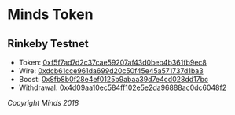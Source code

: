 # Minds Token

## Rinkeby Testnet

- Token: [0xf5f7ad7d2c37cae59207af43d0beb4b361fb9ec8](https://rinkeby.etherscan.io/address/0xf5f7ad7d2c37cae59207af43d0beb4b361fb9ec8)
- Wire: [0xdcb61cce961da699d20c50f45e45a571737d1ba3](https://rinkeby.etherscan.io/address/0xdcb61cce961da699d20c50f45e45a571737d1ba3)
- Boost: [0x8fb8b0f28e4ef0125b9abaa39d7e4cd028dd17bc](https://rinkeby.etherscan.io/address/0x8fb8b0f28e4ef0125b9abaa39d7e4cd028dd17bc)
- Withdrawal: [0x4d09aa10ec584ff102e5e2da96888ac0dc6048f2](https://rinkeby.etherscan.io/address/0x4d09aa10ec584ff102e5e2da96888ac0dc6048f2)


_Copyright Minds 2018_